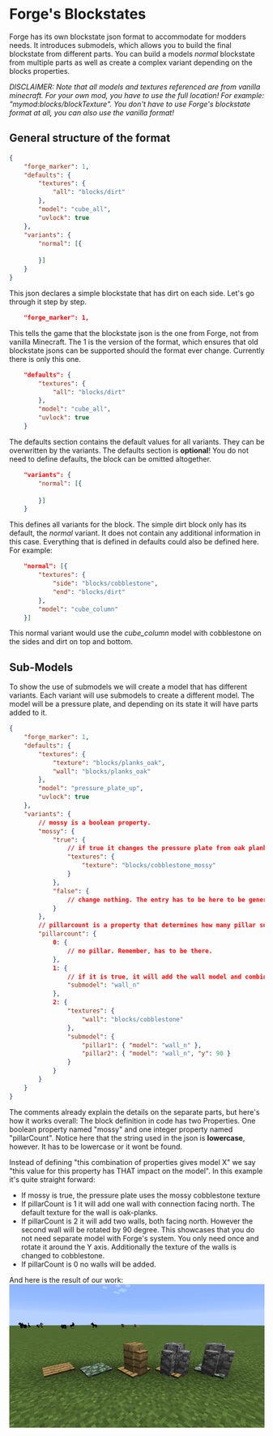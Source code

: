 Forge's Blockstates
===================

Forge has its own blockstate json format to accommodate for modders needs. It introduces submodels, which allows you to build the final blockstate from different parts. You can build a models *normal* blockstate from multiple parts as well as create a complex variant depending on the blocks properties.

*DISCLAIMER: Note that all models and textures referenced are from vanilla minecraft. For your own mod, you have to use the full location! For example: "mymod:blocks/blockTexture". You don't have to use Forge's blockstate format at all, you can also use the vanilla format!*

## General structure of the format

```json
{
	"forge_marker": 1,
	"defaults": {
		"textures": {
			"all": "blocks/dirt"
		},
		"model": "cube_all",
		"uvlock": true
	},
	"variants": {
		"normal": [{
			
		}]
	}
}
```

This json declares a simple blockstate that has dirt on each side. Let's go through it step by step.

```json
	"forge_marker": 1,
```

This tells the game that the blockstate json is the one from Forge, not from vanilla Minecraft.
The 1 is the version of the format, which ensures that old blockstate jsons can be supported should the format ever change. Currently there is only this one.

```json
	"defaults": {
		"textures": {
			"all": "blocks/dirt"
		},
		"model": "cube_all",
		"uvlock": true
	}
```

The defaults section contains the default values for all variants. They can be overwritten by the variants. The defaults section is **optional**! You do not need to define defaults, the block can be omitted altogether.

```json
	"variants": {
		"normal": [{
			
		}]
	}
```

This defines all variants for the block. The simple dirt block only has its default, the *normal* variant. It does not contain any additional information in this case. Everything that is defined in defaults could also be defined here.
For example:
```json
	"normal": [{
		"textures": {
			"side": "blocks/cobblestone",
			"end": "blocks/dirt"
		},
		"model": "cube_column"
	}]
```

This normal variant would use the *cube_column* model with cobblestone on the sides and dirt on top and bottom.

## Sub-Models

To show the use of submodels we will create a model that has different variants. Each variant will use submodels to create a different model.
The model will be a pressure plate, and depending on its state it will have parts added to it.

```json
{
	"forge_marker": 1,
	"defaults": {
		"textures": {
			"texture": "blocks/planks_oak",
			"wall": "blocks/planks_oak"
		},
		"model": "pressure_plate_up",
		"uvlock": true
	},
	"variants": {
		// mossy is a boolean property.
		"mossy": {
			"true": {
				// if true it changes the pressure plate from oak planks to mossy cobble
				"textures": {
					"texture": "blocks/cobblestone_mossy"
				}
			},
			"false": {
				// change nothing. The entry has to be here to be generated for internal usage by minecraft
			}
		},
		// pillarcount is a property that determines how many pillar submodels we have. Ranges from 0 to 2
		"pillarcount": {
			0: {
				// no pillar. Remember, has to be there.
			},
			1: {
				// if it is true, it will add the wall model and combine it with the pressure plate
				"submodel": "wall_n"
			},
			2: {
				"textures": {
					"wall": "blocks/cobblestone"
				},
				"submodel": {
					"pillar1": { "model": "wall_n" },
					"pillar2": { "model": "wall_n", "y": 90 }
				}
			}
		}
	}
}
```

The comments already explain the details on the separate parts, but here's how it works overall: The block definition in code has two Properties. One boolean property named "mossy" and one integer property named "pillarCount". Notice here that the string used in the json is **lowercase**, however. It has to be lowercase or it wont be found.

Instead of defining "this combination of properties gives model X" we say "this value for this property has THAT impact on the model". In this example it's quite straight forward:

* If mossy is true, the pressure plate uses the mossy cobblestone texture
* If pillarCount is 1 it will add one wall with connection facing north. The default texture for the wall is oak-planks.
* If pillarCount is 2 it will add two walls, both facing north. However the second wall will be rotated by 90 degree. This showcases that you do not need separate model with Forge's system. You only need once and rotate it around the Y axis. Additionally the texture of the walls is changed to cobblestone.
* If pillarCount is 0 no walls will be added.

And here is the result of our work:
![The model in different variations](example.png)